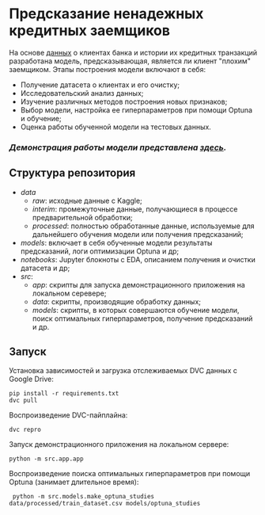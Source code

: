 # Предсказание ненадежных кредитных заемщиков

На основе [данных](https://www.kaggle.com/datasets/rikdifos/credit-card-approval-prediction) о клиентах банка
и истории их кредитных транзакций разработана модель, предсказывающая, является ли клиент "плохим" заемщиком.
Этапы построения модели включают в себя:
- Получение датасета о клиентах и его очистку;
- Исследовательский анализ данных;
- Изучение различных методов построения новых признаков;
- Выбор модели, настройка ее гиперпараметров при помощи Optuna и обучение;
- Оценка работы обученной модели на тестовых данных.

### **_Демонстрация работы модели представлена [здесь](https://huggingface.co/spaces/SoooSlooow/CreditCardsApp)._**

## Структура репозитория

* _data_
    + _raw_: исходные данные c Kaggle;
    + _interim_: промежуточные данные, получающиеся в процессе предварительной обработки;
    + _processed_: полностью обработанные данные, используемые для дальнейшего обучения модели или получения
  предсказаний;
* _models_: включает в себя обученные модели результаты предсказаний, логи оптимизации Optuna и др; 
* _notebooks_: Jupyter блокноты с EDA, описанием получения и очистки датасета и др;
* _src_:
    + _app_: скрипты для запуска демонстрационного приложения на локальном серевере;
    + _data_: скрипты, производящие обработку данных;
    + _models_: скрипты, в которых совершаются обучение модели, поиск оптимальных гиперпараметров,
получение предсказаний и др.

## Запуск

Установка зависимостей и загрузка отслеживаемых DVC данных с Google Drive:

`pip install -r requirements.txt`  
`dvc pull`

Воспроизведение DVC-пайплайна:

`dvc repro`

Запуск демонстрационного приложения на локальном сервере:

`python -m src.app.app`

Воспроизведение поиска оптимальных гиперпараметров при помощи Optuna (занимает длительное время):

` python -m src.models.make_optuna_studies data/processed/train_dataset.csv models/optuna_studies`
    